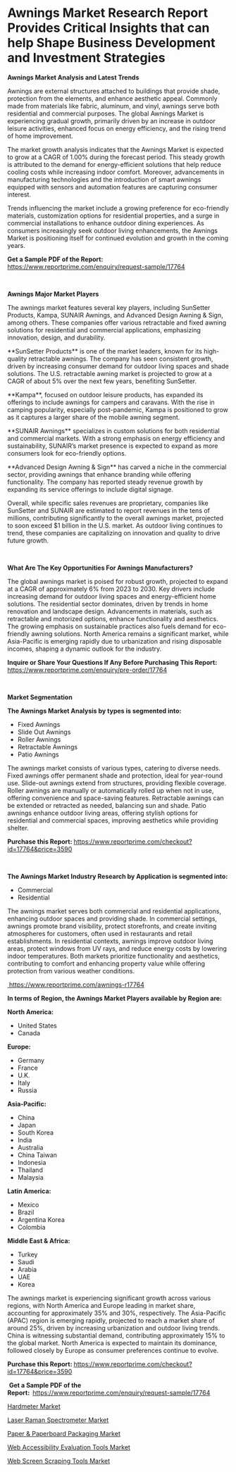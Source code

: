 <p><h1>Awnings Market Research Report Provides Critical Insights that can help Shape Business Development and Investment Strategies</h1></p><p><strong>Awnings Market Analysis and Latest Trends</strong></p>
<p><p>Awnings are external structures attached to buildings that provide shade, protection from the elements, and enhance aesthetic appeal. Commonly made from materials like fabric, aluminum, and vinyl, awnings serve both residential and commercial purposes. The global Awnings Market is experiencing gradual growth, primarily driven by an increase in outdoor leisure activities, enhanced focus on energy efficiency, and the rising trend of home improvement.</p><p>The market growth analysis indicates that the Awnings Market is expected to grow at a CAGR of 1.00% during the forecast period. This steady growth is attributed to the demand for energy-efficient solutions that help reduce cooling costs while increasing indoor comfort. Moreover, advancements in manufacturing technologies and the introduction of smart awnings equipped with sensors and automation features are capturing consumer interest.</p><p>Trends influencing the market include a growing preference for eco-friendly materials, customization options for residential properties, and a surge in commercial installations to enhance outdoor dining experiences. As consumers increasingly seek outdoor living enhancements, the Awnings Market is positioning itself for continued evolution and growth in the coming years.</p></p>
<p><strong>Get a Sample PDF of the Report:&nbsp;</strong> <a href="https://www.reportprime.com/enquiry/request-sample/17764?utm_campaign=97&utm_medium=2&utm_source=Github&utm_content=ia&utm_term=20112024&utm_id=awnings">https://www.reportprime.com/enquiry/request-sample/17764</a></p>
<p>&nbsp;</p>
<p><strong>Awnings Major Market Players</strong></p>
<p><p>The awnings market features several key players, including SunSetter Products, Kampa, SUNAIR Awnings, and Advanced Design Awning & Sign, among others. These companies offer various retractable and fixed awning solutions for residential and commercial applications, emphasizing innovation, design, and durability.</p><p>**SunSetter Products** is one of the market leaders, known for its high-quality retractable awnings. The company has seen consistent growth, driven by increasing consumer demand for outdoor living spaces and shade solutions. The U.S. retractable awning market is projected to grow at a CAGR of about 5% over the next few years, benefiting SunSetter.</p><p>**Kampa**, focused on outdoor leisure products, has expanded its offerings to include awnings for campers and caravans. With the rise in camping popularity, especially post-pandemic, Kampa is positioned to grow as it captures a larger share of the mobile awning segment.</p><p>**SUNAIR Awnings** specializes in custom solutions for both residential and commercial markets. With a strong emphasis on energy efficiency and sustainability, SUNAIR’s market presence is expected to expand as more consumers look for eco-friendly options. </p><p>**Advanced Design Awning & Sign** has carved a niche in the commercial sector, providing awnings that enhance branding while offering functionality. The company has reported steady revenue growth by expanding its service offerings to include digital signage.</p><p>Overall, while specific sales revenues are proprietary, companies like SunSetter and SUNAIR are estimated to report revenues in the tens of millions, contributing significantly to the overall awnings market, projected to soon exceed $1 billion in the U.S. market. As outdoor living continues to trend, these companies are capitalizing on innovation and quality to drive future growth.</p></p>
<p>&nbsp;</p>
<p><strong>What Are The Key Opportunities For Awnings Manufacturers?</strong></p>
<p><p>The global awnings market is poised for robust growth, projected to expand at a CAGR of approximately 6% from 2023 to 2030. Key drivers include increasing demand for outdoor living spaces and energy-efficient home solutions. The residential sector dominates, driven by trends in home renovation and landscape design. Advancements in materials, such as retractable and motorized options, enhance functionality and aesthetics. The growing emphasis on sustainable practices also fuels demand for eco-friendly awning solutions. North America remains a significant market, while Asia-Pacific is emerging rapidly due to urbanization and rising disposable incomes, shaping a dynamic outlook for the industry.</p></p>
<p><strong>Inquire or Share Your Questions If Any Before Purchasing This Report:</strong> <a href="https://www.reportprime.com/enquiry/pre-order/17764?utm_campaign=97&utm_medium=2&utm_source=Github&utm_content=ia&utm_term=20112024&utm_id=awnings">https://www.reportprime.com/enquiry/pre-order/17764</a></p>
<p>&nbsp;</p>
<p><strong>Market Segmentation</strong></p>
<p><strong>The Awnings Market Analysis by types is segmented into:</strong></p>
<p><ul><li>Fixed Awnings</li><li>Slide Out Awnings</li><li>Roller Awnings</li><li>Retractable Awnings</li><li>Patio Awnings</li></ul></p>
<p><p>The awnings market consists of various types, catering to diverse needs. Fixed awnings offer permanent shade and protection, ideal for year-round use. Slide-out awnings extend from structures, providing flexible coverage. Roller awnings are manually or automatically rolled up when not in use, offering convenience and space-saving features. Retractable awnings can be extended or retracted as needed, balancing sun and shade. Patio awnings enhance outdoor living areas, offering stylish options for residential and commercial spaces, improving aesthetics while providing shelter.</p></p>
<p><strong>Purchase this Report:&nbsp;</strong><a href="https://www.reportprime.com/checkout?id=17764&price=3590&utm_campaign=97&utm_medium=2&utm_source=Github&utm_content=ia&utm_term=20112024&utm_id=awnings">https://www.reportprime.com/checkout?id=17764&price=3590</a></p>
<p>&nbsp;</p>
<p><strong>The Awnings Market Industry Research by Application is segmented into:</strong></p>
<p><ul><li>Commercial</li><li>Residential</li></ul></p>
<p><p>The awnings market serves both commercial and residential applications, enhancing outdoor spaces and providing shade. In commercial settings, awnings promote brand visibility, protect storefronts, and create inviting atmospheres for customers, often used in restaurants and retail establishments. In residential contexts, awnings improve outdoor living areas, protect windows from UV rays, and reduce energy costs by lowering indoor temperatures. Both markets prioritize functionality and aesthetics, contributing to comfort and enhancing property value while offering protection from various weather conditions.</p></p>
<p><a href="https://www.reportprime.com/awnings-r17764?utm_campaign=97&utm_medium=2&utm_source=Github&utm_content=ia&utm_term=20112024&utm_id=awnings">&nbsp;https://www.reportprime.com/awnings-r17764</a></p>
<p><strong>In terms of Region, the Awnings Market Players available by Region are:</strong></p>
<p>
    <p> <strong> North America: </strong>
        <ul>
            <li>United States</li>
            <li>Canada</li>
        </ul>
        </p> 
    <p> <strong> Europe: </strong>
        <ul>
            <li>Germany</li>
            <li>France</li>
            <li>U.K.</li>
            <li>Italy</li>
            <li>Russia</li>
        </ul>
        </p> 
    <p> <strong> Asia-Pacific: </strong>
        <ul>
            <li>China</li>
            <li>Japan</li>
            <li>South Korea</li>
            <li>India</li>
            <li>Australia</li>
            <li>China Taiwan</li>
            <li>Indonesia</li>
            <li>Thailand</li>
            <li>Malaysia</li>
        </ul>
        </p> 
    <p> <strong> Latin America: </strong>
        <ul>
            <li>Mexico</li>
            <li>Brazil</li>
            <li>Argentina Korea</li>
            <li>Colombia</li>
        </ul>
        </p> 
    <p> <strong> Middle East & Africa: </strong>
        <ul>
            <li>Turkey</li>
            <li>Saudi</li>
            <li>Arabia</li>
            <li>UAE</li>
            <li>Korea</li>
        </ul>
    </p>
    </p>
<p><p>The awnings market is experiencing significant growth across various regions, with North America and Europe leading in market share, accounting for approximately 35% and 30%, respectively. The Asia-Pacific (APAC) region is emerging rapidly, projected to reach a market share of around 25%, driven by increasing urbanization and outdoor living trends. China is witnessing substantial demand, contributing approximately 15% to the global market. North America is expected to maintain its dominance, followed closely by Europe as consumer preferences continue to evolve.</p></p>
<p><strong>Purchase this Report: </strong><a href="https://www.reportprime.com/checkout?id=17764&price=3590&utm_campaign=97&utm_medium=2&utm_source=Github&utm_content=ia&utm_term=20112024&utm_id=awnings">https://www.reportprime.com/checkout?id=17764&price=3590</a></p>
<p>&nbsp;<strong>Get a Sample PDF of the Report:&nbsp;&nbsp;</strong><a href="https://www.reportprime.com/enquiry/request-sample/17764?utm_campaign=97&utm_medium=2&utm_source=Github&utm_content=ia&utm_term=20112024&utm_id=awnings">https://www.reportprime.com/enquiry/request-sample/17764</a></p>
<p><strong></strong></p>
<p><p><a href="https://www.linkedin.com/pulse/hardmeter-mosaic-piecing-together-global-market-dynamics-e67ze?utm_campaign=97&utm_medium=2&utm_source=Github&utm_content=ia&utm_term=20112024&utm_id=awnings">Hardmeter Market</a></p><p><a href="https://www.linkedin.com/pulse/navigating-laser-raman-spectrometer-market-expert-analysis-qdyqe?utm_campaign=97&utm_medium=2&utm_source=Github&utm_content=ia&utm_term=20112024&utm_id=awnings">Laser Raman Spectrometer Market</a></p><p><a href="https://github.com/ParvinKhatun77/Market-Research-Report-List-1/blob/main/paper-paperboard-packaging-market.md?utm_campaign=97&utm_medium=2&utm_source=Github&utm_content=ia&utm_term=20112024&utm_id=awnings">Paper & Paperboard Packaging Market</a></p><p><a href="https://issuu.com/reportprime-2/docs/web-accessibility-evaluation-tools-_de115ab3039b30?utm_campaign=97&utm_medium=2&utm_source=Github&utm_content=ia&utm_term=20112024&utm_id=awnings">Web Accessibility Evaluation Tools Market</a></p><p><a href="https://issuu.com/reportprime-2/docs/web-screen-scraping-tools-market-si_914448986546a4?utm_campaign=97&utm_medium=2&utm_source=Github&utm_content=ia&utm_term=20112024&utm_id=awnings">Web Screen Scraping Tools Market</a></p></p>